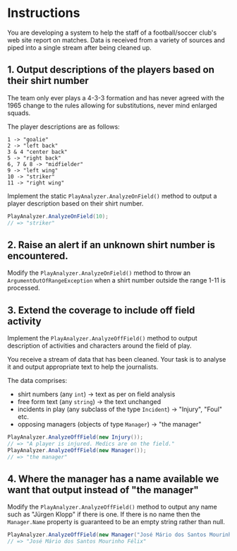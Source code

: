 # Instructions

You are developing a system to help the staff of a football/soccer club's web site report on matches. Data is received from a variety of sources and piped into a single stream after being cleaned up.

## 1. Output descriptions of the players based on their shirt number

The team only ever plays a 4-3-3 formation and has never agreed with the 1965 change to the rules allowing for substitutions, never mind enlarged squads.

The player descriptions are as follows:

```
1 -> "goalie"
2 -> "left back"
3 & 4 "center back"
5 -> "right back"
6, 7 & 8 -> "midfielder"
9 -> "left wing"
10 -> "striker"
11 -> "right wing"
```

Implement the static `PlayAnalyzer.AnalyzeOnField()` method to output a player description based on their shirt number.

```csharp
PlayAnalyzer.AnalyzeOnField(10);
// => "striker"
```

## 2. Raise an alert if an unknown shirt number is encountered.

Modify the `PlayAnalyzer.AnalyzeOnField()` method to throw an `ArgumentOutOfRangeException` when a shirt number outside the range 1-11 is processed.

## 3. Extend the coverage to include off field activity

Implement the `PlayAnalyzer.AnalyzeOffField()` method to output description of activities and characters around the field of play.

You receive a stream of data that has been cleaned. Your task is to analyse it and output appropriate text to help the journalists.

The data comprises:

- shirt numbers (any `int`) -> text as per on field analysis
- free form text (any `string`) -> the text unchanged
- incidents in play (any subclass of the type `Incident`) -> "Injury", "Foul" etc.
- opposing managers (objects of type `Manager`) -> "the manager"

```csharp
PlayAnalyzer.AnalyzeOffField(new Injury());
// => "A player is injured. Medics are on the field."
PlayAnalyzer.AnalyzeOffField(new Manager());
// => "the manager"
```

## 4. Where the manager has a name available we want that output instead of "the manager"

Modify the `PlayAnalyzer.AnalyzeOffField()` method to output any name such as "Jürgen Klopp" if there is one. If there is no name then the `Manager.Name` property is guaranteed to be an empty string rather than null.

```csharp
PlayAnalyzer.AnalyzeOffField(new Manager("José Mário dos Santos Mourinho Félix", string.Empty))
// => "José Mário dos Santos Mourinho Félix"
```
